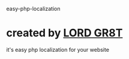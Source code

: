 easy-php-localization
# created by [LORD GR8T](https://twitter.com/gr8t_mark)
it's easy php localization for your website
